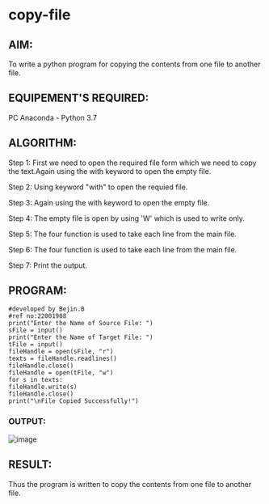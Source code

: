 # copy-file
## AIM:
To write a python program for copying the contents from one file to another file.
## EQUIPEMENT'S REQUIRED: 
PC
Anaconda - Python 3.7
## ALGORITHM: 
Step 1:
First we need to open the required file form which we need to copy the text.Again using the with keyword to open the empty file.

Step 2:
Using keyword "with" to open the requied file.

Step 3:
Again using the with keyword to open the empty file.

Step 4:
The empty file is open by using 'W' which is used to write only.

Step 5:
The four function is used to take each line from the main file.

Step 6:
The four function is used to take each line from the main file.

Step 7:
Print the output.
## PROGRAM:
```
#developed by Bejin.B
#ref no:22001908
print("Enter the Name of Source File: ")
sFile = input()
print("Enter the Name of Target File: ")
tFile = input()
fileHandle = open(sFile, "r")
texts = fileHandle.readlines()
fileHandle.close()
fileHandle = open(tFile, "w")
for s in texts:
fileHandle.write(s)
fileHandle.close()
print("\nFile Copied Successfully!")
```
### OUTPUT:


![image](https://user-images.githubusercontent.com/118367518/215099723-2d73252a-2833-4fbd-bb24-c6af0abb5fee.png)

## RESULT:
Thus the program is written to copy the contents from one file to another file.
